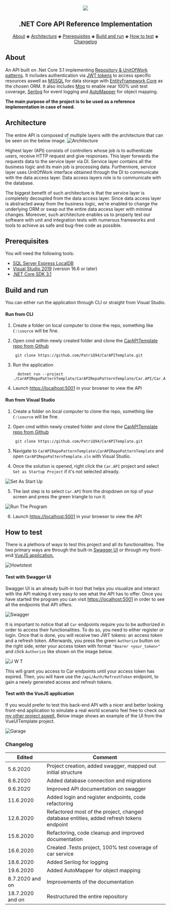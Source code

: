 ﻿<h1 align="center">
  <img src="DocsImages/netCoreLogo.png"></a>
</h1>


<h2 align="center">.NET Core API Reference Implementation</h2>

<p align="center">
  <a href="#about">About</a> ◈
  <a href="#architecture">Architecture</a> ◈
  <a href="#prerequisites">Prerequisites</a> ◈
  <a href="#build-and-run">Build and run</a> ◈
  <a href="#how-to-test">How to test</a> ◈
  <a href="#changelog">Changelog</a>
</p>

## About

An API built on .Net Core 3.1 implementing [Repository &amp; UnitOfWork patterns](https://docs.microsoft.com/en-us/aspnet/mvc/overview/older-versions/getting-started-with-ef-5-using-mvc-4/implementing-the-repository-and-unit-of-work-patterns-in-an-asp-net-mvc-application).
It includes authentication via [JWT tokens](https://jwt.io/) to access specific resources
aswell as [MSSQL](https://en.wikipedia.org/wiki/Microsoft_SQL_Server) for data storage 
with [EntityFramework Core](https://docs.microsoft.com/en-us/ef/core/) as the chosen
ORM. It also includes [Moq](https://github.com/moq/moq4) to enable near 100% unit test coverage, 
[Serilog](https://github.com/serilog/serilog) for event logging 
and [AutoMapper](https://docs.automapper.org/en/stable/Getting-started.html#what-is-automapper) for object mapping.

**The main purpose of the project is to be used as a reference implementation in
case of need.**

## Architecture

The entire API is composed of multiple layers with the architecture 
that can be seen on the below image.
![Architecture](DocsImages/architecture.png)

Highest layer (API) consists of controllers whose job is to authenticate users,
receive HTTP request and give responses. This layer forwards the requests data
to the service layer via DI. Service layer contains all the business logic 
and its main job is processing data. Furthermore, service layer uses 
UnitOfWork interface obtained through the DI to communicate with the data access layer.
Data access layers role is to communicate with the database.

The biggest benefit of such architecture
is that the service layer is completely decoupled from the data access layer.
Since data access layer is abstracted away from the business logic, we're enabled
to change the underlying ORM or swap out the entire data access layer with
minimal changes. Moreover, such architecture enables us to properly test
our software with unit and integration tests with numerous frameworks and tools
to achieve as safe and bug-free code as possible.

## Prerequisites
You will need the following tools:

* [SQL Server Express LocalDB](https://docs.microsoft.com/en-us/sql/database-engine/configure-windows/sql-server-express-localdb?view=sql-server-ver15)
* [Visual Studio 2019](https://visualstudio.microsoft.com/vs/community/) (version 16.6 or later)
* [.NET Core SDK 3.1](https://dotnet.microsoft.com/download/dotnet-core/3.1)

## Build and run

You can either run the application through CLI or straight from Visual Studio.

#### Run from CLI

  1. Create a folder on local computer to clone the repo, something like `C:\source` will be fine.

  2. Open cmd within newly created folder and clone the [CarAPITemplate repo from Github](https://github.com/PatriQ94/CarAPITemplate) 
     ```console
      git clone https://github.com/PatriQ94/CarAPITemplate.git 
     ```

  3. Run the application
     ```console
       dotnet run --project ./CarAPIRepoPatternTemplate/CarAPIRepoPatternTemplate/Car.API/Car.API.csproj
     ```

  4. Launch [https://localhost:5001](https://localhost:5001) in your browser to view the API

#### Run from Visual Studio

  1. Create a folder on local computer to clone the repo, something like `C:\source` will be fine.

  2. Open cmd within newly created folder and clone the [CarAPITemplate repo from Github](https://github.com/PatriQ94/CarAPITemplate) 
     ```console
      git clone https://github.com/PatriQ94/CarAPITemplate.git 
     ```

  3. Navigate to ``CarAPIRepoPatternTemplate\CarAPIRepoPatternTemplate`` and 
open ``CarAPIRepoPatternTemplate.sln`` with Visual Studio.

  4. Once the solution is opened, right click the ``Car.API`` project and
select ``Set as Startup Project`` if it's not selected already.

![Set As Start Up](DocsImages/SetAsStartUp.png)

  5. The last step is to select ``Car.API`` from the dropdown on top of your screen
and press the green triangle to run it.

![Run The Program](DocsImages/RunTheProgram.png)

  6. Launch [https://localhost:5001](https://localhost:5001) in your browser to view the API
   
## How to test

There is a plethora of ways to test this project and all its functionalities. 
The two primary ways are through the built-in [Swagger UI](https://swagger.io/tools/swagger-ui/) 
or through my front-end [VueJS application.](https://github.com/PatriQ94/VueUITemplate)

![Howtotest](DocsImages/howtotest.png)


#### Test with Swagger UI
Swagger UI is an already built-in tool that helps you visualize and interact
with the API making it very easy to see what the API has to offer. Once you have started the program
you can visit [https://localhost:5001](https://localhost:5001) in order to see 
all the endpoints that API offers.

![Swagger](DocsImages/Swagger.png)

It is important to notice that all ``Car`` endpoints require you to be authorized
in order to access their functionalities. To do so, you need to either register or login. 
Once that is done, you will receive two JWT tokens: an access token and a refresh
token. Afterwards, you press the green ``Authorize`` button on the right side, enter 
your access token with format ``"Bearer <your_token>"`` and click ``Authorize`` like
shown on the image below.

![J W T](DocsImages/JWT.png)

This will grant you access to Car endpoints until your access token has expired. 
Then, you will have use the ``/api/Auth/RefreshToken`` endpoint, to gain a newly
generated access and refresh tokens.

#### Test with the VueJS application

If you would prefer to test this back-end API with a nicer and better looking front-end
application to simulate a real world scenario feel free to check 
out [my other project aswell.](https://github.com/PatriQ94/VueUITemplate)
Below image shows an example of the UI from the VueUITemplate project.

![Garage](DocsImages/Garage.png)

### Changelog

 Edited |Comment |
------ |------ |
5.6.2020 | Project creation, added swagger, mapped out initial structure |
8.6.2020 | Added database connection and migrations |
9.6.2020 | Improved API documentation on swagger |
11.6.2020 | Added login and register endpoints, code refactoring |
12.6.2020 | Refactored most of the project, changed database entities, added refresh tokens endpoint  
15.6.2020 | Refactoring, code cleanup and improved documentation 
16.6.2020 | Created .Tests project, 100% test coverage of car service
18.6.2020 | Added Serilog for logging
19.6.2020 | Added AutoMapper for object mapping
8.7.2020 and on | Improvements of the documentation
18.7.2020 and on | Restructured the entire repository
